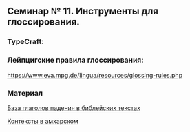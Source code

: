 ## Семинар № 11. Инструменты для глоссирования.

### TypeCraft:


### Лейпцигские правила глоссирования:
https://www.eva.mpg.de/lingua/resources/glossing-rules.php


### Материал

[База глаголов падения в библейских текстах](http://lextyp.pythonanywhere.com/)

[Контексты в амхарском](https://docs.google.com/spreadsheets/d/1iYLFolLOMR0X9wf3ljROhAGgHvQS9juAq8MBGfWp9OU/edit?usp=sharing)
